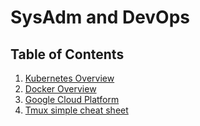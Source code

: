 # SysAdm and DevOps

## Table of Contents

1. [Kubernetes Overview](kubernetes/)
2. [Docker Overview](docker.md)
3. [Google Cloud Platform](gcp/)
4. [Tmux simple cheat sheet](tmux-cheat-sheet.md)
